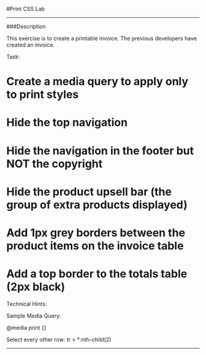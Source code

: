 #Print CSS Lab

---

###Description

This exercise is to create a printable invoice. The previous developers have created an invoice.

Task:

# Create a media query to apply only to print styles
# Hide the top navigation
# Hide the navigation in the footer but NOT the copyright
# Hide the product upsell bar (the group of extra products displayed)
# Add 1px grey borders between the product items on the invoice table
# Add a top border to the totals table (2px black)



Technical Hints:

Sample Media Query:

@media print {}

Select every other row:
tr > *:nth-child(2)

---
